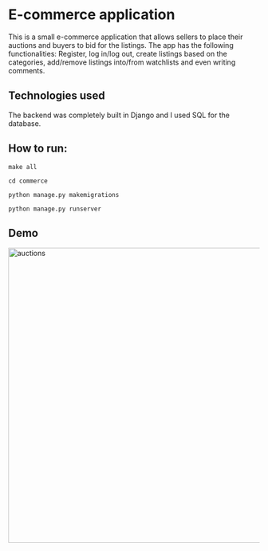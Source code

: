 # E-commerce application

This is a small e-commerce application that allows sellers to place their auctions and buyers to bid for the listings.
The app has the following functionalities: Register, log in/log out, create listings based on the categories, add/remove listings into/from watchlists and even writing comments.

## Technologies used

The backend was completely built in Django and I used SQL for the database.

## How to run:

```
make all
```
```
cd commerce
```
```
python manage.py makemigrations
```
```
python manage.py runserver
```


## Demo
<img width="592" alt="auctions" src="https://user-images.githubusercontent.com/53462948/184509990-5326e6a4-16d4-42b1-8ffc-28a263c68a7e.png">
